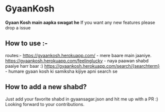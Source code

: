 # GyaanKosh

**Gyaan Kosh main aapka swagat he**
If you want any new features please drop a issue

## How to use :-

routes:-
https://gyaankosh.herokuapp.com/ - mere baare main jaaniye.
https://gyaankosh.herokuapp.com/feelinglucky - naya paawan shabd paaiye harr baar :)
https://gyaankosh.herokuapp.com/search/{searchterm} - humare gyaan kosh ki samiksha kijiye apni search se

## How to add a new shabd?

Just add your favorite shabd in gyaansagar.json and hit me up with a PR :) Looking forward to your contributions.
